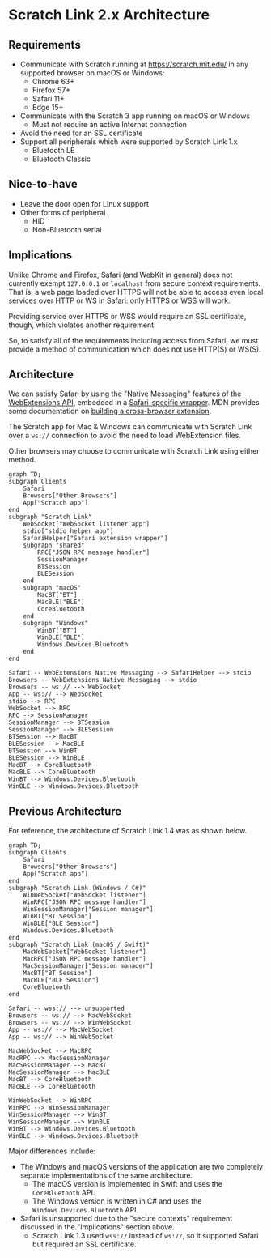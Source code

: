 # Scratch Link 2.x Architecture

## Requirements

* Communicate with Scratch running at <https://scratch.mit.edu/> in any supported browser on macOS or Windows:
  * Chrome 63+
  * Firefox 57+
  * Safari 11+
  * Edge 15+
* Communicate with the Scratch 3 app running on macOS or Windows
  * Must not require an active Internet connection
* Avoid the need for an SSL certificate
* Support all peripherals which were supported by Scratch Link 1.x
  * Bluetooth LE
  * Bluetooth Classic

## Nice-to-have

* Leave the door open for Linux support
* Other forms of peripheral
  * HID
  * Non-Bluetooth serial

## Implications

Unlike Chrome and Firefox, Safari (and WebKit in general) does not currently exempt `127.0.0.1` or `localhost` from
secure context requirements. That is, a web page loaded over HTTPS will not be able to access even local services
over HTTP or WS in Safari: only HTTPS or WSS will work.

Providing service over HTTPS or WSS would require an SSL certificate, though, which violates another requirement.

So, to satisfy all of the requirements including access from Safari, we must provide a method of communication which
does not use HTTP(S) or WS(S).

## Architecture

We can satisfy Safari by using the "Native Messaging" features of the
[WebExtensions API](https://developer.mozilla.org/en-US/docs/Mozilla/Add-ons/WebExtensions), embedded in a
[Safari-specific
wrapper](https://developer.apple.com/documentation/safariservices/safari_web_extensions/converting_a_web_extension_for_safari).
MDN provides some documentation on [building a cross-browser
extension](https://developer.mozilla.org/en-US/docs/Mozilla/Add-ons/WebExtensions/Build_a_cross_browser_extension).

The Scratch app for Mac & Windows can communicate with Scratch Link over a `ws://` connection to avoid the need to
load WebExtension files.

Other browsers may choose to communicate with Scratch Link using either method.

```mermaid
graph TD;
subgraph Clients
    Safari
    Browsers["Other Browsers"]
    App["Scratch app"]
end
subgraph "Scratch Link"
    WebSocket["WebSocket listener app"]
    stdio["stdio helper app"]
    SafariHelper["Safari extension wrapper"]
    subgraph "shared"
        RPC["JSON RPC message handler"]
        SessionManager
        BTSession
        BLESession
    end
    subgraph "macOS"
        MacBT["BT"]
        MacBLE["BLE"]
        CoreBluetooth
    end
    subgraph "Windows"
        WinBT["BT"]
        WinBLE["BLE"]
        Windows.Devices.Bluetooth
    end
end

Safari -- WebExtensions Native Messaging --> SafariHelper --> stdio
Browsers -- WebExtensions Native Messaging --> stdio
Browsers -- ws:// --> WebSocket
App -- ws:// --> WebSocket
stdio --> RPC
WebSocket --> RPC
RPC --> SessionManager
SessionManager --> BTSession
SessionManager --> BLESession
BTSession --> MacBT
BLESession --> MacBLE
BTSession --> WinBT
BLESession --> WinBLE
MacBT --> CoreBluetooth
MacBLE --> CoreBluetooth
WinBT --> Windows.Devices.Bluetooth
WinBLE --> Windows.Devices.Bluetooth
```

## Previous Architecture

For reference, the architecture of Scratch Link 1.4 was as shown below.

```mermaid
graph TD;
subgraph Clients
    Safari
    Browsers["Other Browsers"]
    App["Scratch app"]
end
subgraph "Scratch Link (Windows / C#)"
    WinWebSocket["WebSocket listener"]
    WinRPC["JSON RPC message handler"]
    WinSessionManager["Session manager"]
    WinBT["BT Session"]
    WinBLE["BLE Session"]
    Windows.Devices.Bluetooth
end
subgraph "Scratch Link (macOS / Swift)"
    MacWebSocket["WebSocket listener"]
    MacRPC["JSON RPC message handler"]
    MacSessionManager["Session manager"]
    MacBT["BT Session"]
    MacBLE["BLE Session"]
    CoreBluetooth
end

Safari -- wss:// --> unsupported
Browsers -- ws:// --> MacWebSocket
Browsers -- ws:// --> WinWebSocket
App -- ws:// --> MacWebSocket
App -- ws:// --> WinWebSocket

MacWebSocket --> MacRPC
MacRPC --> MacSessionManager
MacSessionManager --> MacBT
MacSessionManager --> MacBLE
MacBT --> CoreBluetooth
MacBLE --> CoreBluetooth

WinWebSocket --> WinRPC
WinRPC --> WinSessionManager
WinSessionManager --> WinBT
WinSessionManager --> WinBLE
WinBT --> Windows.Devices.Bluetooth
WinBLE --> Windows.Devices.Bluetooth
```

Major differences include:

* The Windows and macOS versions of the application are two completely separate implementations of the same
  architecture.
  * The macOS version is implemented in Swift and uses the `CoreBluetooth` API.
  * The Windows version is written in C# and uses the `Windows.Devices.Bluetooth` API.
* Safari is unsupported due to the "secure contexts" requirement discussed in the "Implications" section above.
  * Scratch Link 1.3 used `wss://` instead of `ws://`, so it supported Safari but required an SSL certificate.
